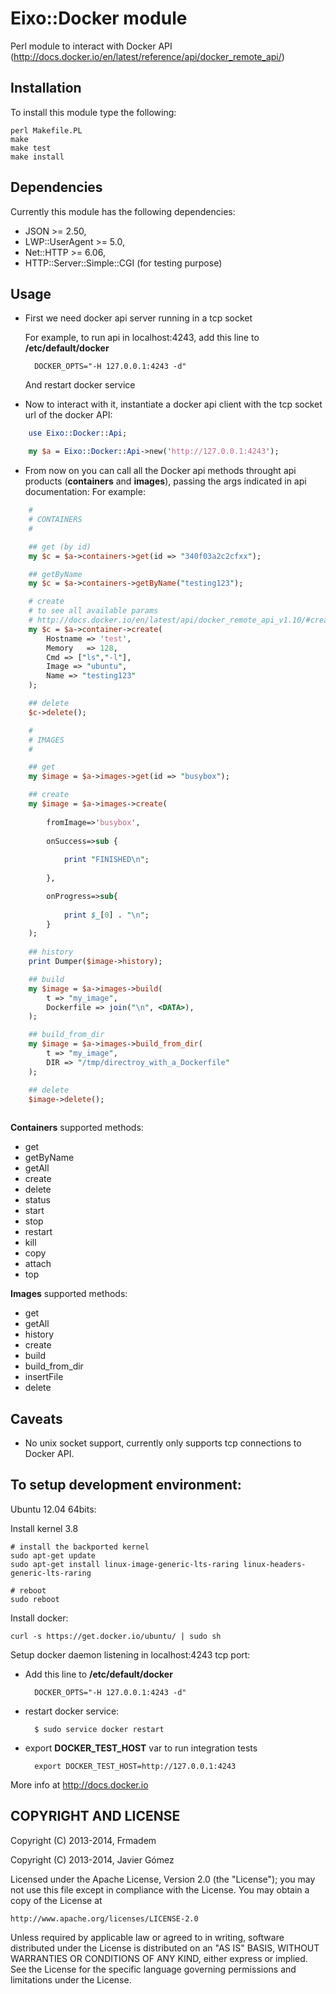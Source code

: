 Eixo::Docker module
===================

Perl module to interact with Docker API (http://docs.docker.io/en/latest/reference/api/docker_remote_api/)

Installation
------------

To install this module type the following:

    perl Makefile.PL
    make
    make test
    make install
   
Dependencies
------------

Currently this module has the following dependencies:
 - JSON >= 2.50,
 - LWP::UserAgent >= 5.0,
 - Net::HTTP   >= 6.06,
 - HTTP::Server::Simple::CGI (for testing purpose)

Usage
-----

- First we need docker api server running in a tcp socket
  
   For example, to run api in localhost:4243, add this line to **/etc/default/docker**

        DOCKER_OPTS="-H 127.0.0.1:4243 -d"
        
    And restart docker service

- Now to interact with it, instantiate a docker api client with the tcp socket url of the docker API:

```perl
    use Eixo::Docker::Api;

    my $a = Eixo::Docker::Api->new('http://127.0.0.1:4243');
```

- From now on you can call all the Docker api methods throught api products (**containers** and **images**), passing the args indicated in api documentation:
    For example: 

```perl
    #
    # CONTAINERS
    #

    ## get (by id)
    my $c = $a->containers->get(id => "340f03a2c2cfxx");

    ## getByName
    my $c = $a->containers->getByName("testing123");

    # create
    # to see all available params 
    # http://docs.docker.io/en/latest/api/docker_remote_api_v1.10/#create-a-container
    my $c = $a->container->create(
        Hostname => 'test',
	    Memory	 => 128,
	    Cmd => ["ls","-l"],
	    Image => "ubuntu",
	    Name => "testing123"
    );

    ## delete
    $c->delete();

    #
    # IMAGES
    #

    ## get
    my $image = $a->images->get(id => "busybox");

    ## create
    my $image = $a->images->create(
    
        fromImage=>'busybox',
    
        onSuccess=>sub {
            
            print "FINISHED\n";     
    
        },

        onProgress=>sub{
    
            print $_[0] . "\n";
        }
    );
    
    ## history 
    print Dumper($image->history);

    ## build
    my $image = $a->images->build(
        t => "my_image",
        Dockerfile => join("\n", <DATA>),
    );

    ## build_from_dir
    my $image = $a->images->build_from_dir(
        t => "my_image",
        DIR => "/tmp/directroy_with_a_Dockerfile"
    );

    ## delete
    $image->delete();
    

```

**Containers** supported methods:

- get
- getByName
- getAll
- create 
- delete
- status
- start
- stop
- restart
- kill
- copy
- attach
- top

**Images** supported methods:
- get
- getAll
- history
- create
- build
- build_from_dir
- insertFile
- delete


Caveats
-------
- No unix socket support, currently only supports tcp connections to Docker API.


To setup development environment:
--------------------------------

Ubuntu 12.04 64bits:

Install kernel 3.8 

    # install the backported kernel
    sudo apt-get update
    sudo apt-get install linux-image-generic-lts-raring linux-headers-generic-lts-raring
    
    # reboot
    sudo reboot


Install docker:

    curl -s https://get.docker.io/ubuntu/ | sudo sh


Setup docker daemon listening in localhost:4243 tcp port:

- Add this line to **/etc/default/docker**

        DOCKER_OPTS="-H 127.0.0.1:4243 -d"


- restart docker service:

        $ sudo service docker restart

- export **DOCKER_TEST_HOST** var to run integration tests

        export DOCKER_TEST_HOST=http://127.0.0.1:4243

More info at http://docs.docker.io

    
COPYRIGHT AND LICENSE
---------------------

Copyright (C) 2013-2014, Frmadem

Copyright (C) 2013-2014, Javier Gómez


Licensed under the Apache License, Version 2.0 (the "License");
you may not use this file except in compliance with the License.
You may obtain a copy of the License at

    http://www.apache.org/licenses/LICENSE-2.0

Unless required by applicable law or agreed to in writing, software
distributed under the License is distributed on an "AS IS" BASIS,
WITHOUT WARRANTIES OR CONDITIONS OF ANY KIND, either express or implied.
See the License for the specific language governing permissions and
limitations under the License.

